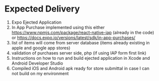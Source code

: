 # Expected Delivery

1. Expo Ejected Application
2. In App Purchase implemented using this either https://www.npmjs.com/package/react-native-iap (already in the code) or https://docs.expo.io/versions/latest/sdk/in-app-purchases/
  1. list of items will come from server database (items already existing in apple and google app stores)
  2. validation of purchases server side, php (if using IAP form first link)
3. Instructions on how to run and build ejected application in Xcode and Android Developer Studio
4. Compiled iOS and Android apk ready for store submittal in case I can not build on my environment
